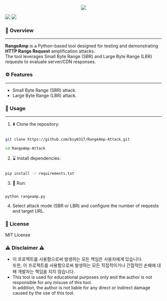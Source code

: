 
<p align='center'>
    <img src="https://capsule-render.vercel.app/api?type=waving&color=auto&height=300&section=header&text=💣RangeAmp&fontSize=90&animation=fadeIn&fontAlignY=38&desc=Simple%20Range%20Amplification%20Tool&descAlignY=62&descAlign=67"/>
</p>

<img src="https://img.shields.io/badge/Python-3776AB?style=flat-square&logo=Python&logoColor=ffffff"> <img src="https://img.shields.io/badge/AIOHTTP-2C5BB4?style=flat-square&logo=aiohttp&logoColor=ffffff">

### 🧐 Overview
<hr>

**RangeAmp** is a Python-based tool designed for testing and demonstrating **HTTP Range Request** amplification attacks.  
The tool leverages Small Byte Range (SBR) and Large Byte Range (LBR) requests to evaluate server/CDN responses.

  
### ⚙️ Features
<hr>

- Small Byte Range (SBR) attack.
- Large Byte Range (LBR) attack.

  

### 🤔 Usage
<hr>
  
1. ⬇️ Clone the repository:

```bash

git clone https://github.com/bsy0317/RangeAmp-Attack.git

cd RangeAmp-Attack

```

  
2. ⌛ Install dependencies:

```bash

pip install -r requirements.txt

```

  

3. 👟 Run:

```bash

python rangeamp.py

```

  

4. Select attack mode (SBR or LBR) and configure the number of requests and target URL.

  

### 📜 License

MIT License

  

### ⚠️ Disclaimer ⚠️

- 이 프로젝트를 사용함으로써 발생하는 모든 책임은 사용자에게 있습니다.  
  또한, 이 프로젝트를 사용함으로써 발생하는 모든 직접적이거나 간접적인 손해에 대해 개발자는 책임을 지지 않습니다.
- This tool is used for educational purposes only and the author is not responsible for any misuse of this tool.  
  In addition, the author is not liable for any direct or indirect damage caused by the use of this tool.